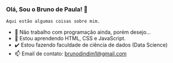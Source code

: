 ### Olá, Sou o Bruno de Paula! 👋



    Aqui estão algumas coisas sobre mim.

- 🔭 Não trabalho com programação ainda, porém desejo...
- 🌱 Estou aprendendo HTML, CSS e JavaScript.
- ✔️ Estou fazendo faculdade de ciência de dados (Data Science)
- 📫 Email de contato: <a href ="https://mail.google.com/mail/u/0">brunodindim1@gmail.com</a>
